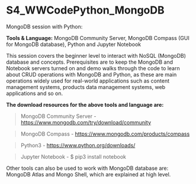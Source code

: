 # S4_WWCodePython_MongoDB

MongoDB session with Python:

**Tools & Language:** MongoDB Community Server, MongoDB Compass (GUI for MongoDB database), Python and Jupyter Notebook

This session covers the beginner level to interact with NoSQL (MongoDB) database and concepts. Prerequisites are to keep the MongoDB and Notebook servers turned on and demo walks through the code to learn about CRUD operations with MongoDB and Python, as these are main operations widely used for real-world applications such as content management systems, products data management systems, web applications and so on.

**The download resources for the above tools and language are:**
> MongoDB Community Server - https://www.mongodb.com/try/download/community

> MongoDB Compass - https://www.mongodb.com/products/compass

> Python3 - https://www.python.org/downloads/

> Jupyter Notebook - $ pip3 install notebook 

Other tools can also be used to work with MongoDB database are: MongoDB Atlas and Mongo Shell, which are explained at high level.  
